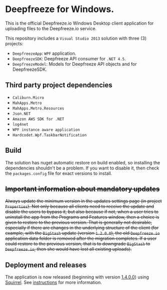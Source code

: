 Deepfreeze for Windows. 
=======================

This is the official Deepfreeze.io Windows Desktop client application for uploading files to the Deepfreeze.io service.

This repository includes a ```Visual Studio 2013``` solution with three (3) projects:

- ```DeepfreezeApp```: ```WPF``` application.
- ```DeepfreezeSDK```: Deepfreeze API consumer for ```.NET 4.5```.
- ```DeepfreezeModel```: Models for Deepfreeze API objects and for DeepfreezeSDK.

Third party project dependencies
--------------------------------
- ```Caliburn.Micro```
- ```MahApps.Metro```
- ```MahApps.Metro.Resources```
- ```Json.NET```
- ```Amazon AWS SDK for .NET```
- ```log4net```
- ```WPF instance aware application```
- ```Hardcodet.Wpf.TaskbarNotification```

Build
-----
The solution has nuget automatic restore on build enabled, so installing the dependencies shouldn't be a problem.
If you want to disable it, then check the ```packages.config``` file for exact versions to install.

~~Important information about mandatory updates~~
---------------------------------------------
~~Always update the minimum version in the updates settings page (in project ```Properties```). Not only because all clients need to receive the update and disable the users to bypass it, but also because if not, when a user tries to uninstall the app from the Programs and Features window, then a choice is given to restore to the previous version. That is generally not desirable, especially if there are changes in the underlying structure of the client (for example, with the ```BigStash``` update (version ```1.2.0.0```), the old ```Deepfreeze.io``` application data folder is removed after the migration completes. If a user could restore to the previous version, that is to downgrade ```BigStash``` to ```Deepfreeze.io```, then she would have lost all existing uploads).~~

Deployment and releases
-----------------------
The application is now released (beginning with version [1.4.0.0](https://github.com/longaccess/deepfreeze-windows-app/tree/1.4.0.0)) using [Squirrel](https://github.com/Squirrel/Squirrel.Windows). See [instructions](https://github.com/longaccess/deepfreeze-windows-app/blob/master/docs/Squirrel%20Instructions.MD) for more information.
